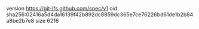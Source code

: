 version https://git-lfs.github.com/spec/v1
oid sha256:02416a5d4da16139f42b892dc8859dc365e7ce76226bd61de1b2b84a8be2b7e8
size 6216
